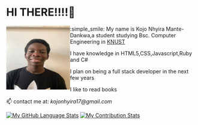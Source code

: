 

# HI THERE!!!!👋
                                          
 <img src="images/kojo.jpeg" alt="A picture of myself" align="left" width="170px" height="170px"> 
 <p>  :simple_smile: My name is Kojo Nhyira Mante-Dankwa,a student studying Bsc. Computer Engineering in <a href="https://www.knust.edu.gh">KNUST</a></p>
 <p>    I have knowledge in HTML5,CSS,Javascript,Ruby and C#</p>
 <p>   I plan on being a full stack developer in the next few years</p>
 <p>    I like to read books </p>
 <p>📫 contact me at:<i> kojonhyira17@gmail.com</i></>

[![My GitHub Language Stats](https://github-readme-stats.vercel.app/api/top-langs/?username=Kojonhyiraa&langs_count=5&theme=react)]()         [![My Contribution Stats](https://github-contribution-stats.vercel.app/api/?username=Kojonhyiraa)](https://github.com/Kojonhyiraa/github-contribution-stats/)



